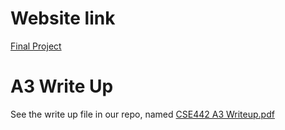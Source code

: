 # Website link

[Final Project](https://uw-cse442-wi20.github.io/FP-convolutional-neural-networks/)

# A3 Write Up

See the write up file in our repo, named [CSE442 A3 Writeup.pdf](https://github.com/UW-CSE442-WI20/A3-convolutional-neural-networks/raw/master/CSE442%20A3%20Writeup.pdf)
